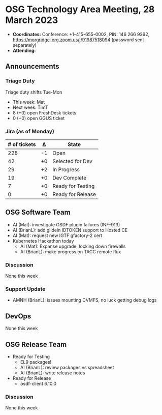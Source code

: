# OSG Technology Area Meeting, 28 March 2023

-   **Coordinates:** Conference: +1-415-655-0002, PIN: 146 266 9392,
    <https://morgridge-org.zoom.us/j/91987518094> (password sent separately)
-   **Attending:**

## Announcements

### Triage Duty

Triage duty shifts Tue-Mon

-   This week: Mat
-   Next week: TimT
-   8 (+0) open FreshDesk tickets
-   0 (+0) open GGUS ticket

### Jira (as of Monday)

| # of tickets | &Delta; | State             |
|--------------|---------|-------------------|
| 228          | -1      | Open              |
| 42           | +0      | Selected for Dev  |
| 29           | +2      | In Progress       |
| 19           | +0      | Dev Complete      |
| 7            | +0      | Ready for Testing |
| 0            | +0      | Ready for Release |

## OSG Software Team

-   AI (Mat): investigate OSDF plugin failures (INF-913)
-   AI (BrianL): add glidein IDTOKEN support to Hosted CE
-   AI (Mat): request new IGTF gfactory-2 cert
-   Kubernetes Hackathon today
    -   AI (Mat): Expanse upgrade, locking down firewalls
    -   AI (BrianL): make progress on TACC remote flux

### Discussion

None this week

### Support Update

-   AMNH (BrianL): issues mounting CVMFS, no luck getting debug logs

## DevOps

None this week

## OSG Release Team

-   Ready for Testing
    -   EL9 packages!
    -   AI (BrianL): review packages vs spreadsheet
    -   AI (BrianL): write release notes
-   Ready for Release
    -   osdf-client 6.10.0

### Discussion

None this week

